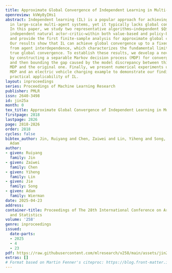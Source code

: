 ```yaml
---
title: Approximate Global Convergence of Independent Learning in Multi-Agent Systems
openreview: kVWy8yIHs1
abstract: Independent learning (IL) is a popular approach for achieving scalability
  in large-scale multi-agent systems, yet it typically lacks global convergence guarantees.
  In this paper, we study two representative algorithms—independent $Q$-learning and
  independent natural actor-critic—within both value-based and policy-based frameworks,
  and provide the first finite-sample analysis for approximate global convergence.
  Our results show that IL can achieve global convergence up to a fixed error arising
  from agent interdependence, which characterizes the fundamental limit of IL in achieving
  true global convergence. To establish these results, we develop a novel approach
  by constructing a separable Markov decision process (MDP) for convergence analysis
  and then bounding the gap caused by the model discrepancy between this separable
  MDP and the original one. Finally, we present numerical experiments using a synthetic
  MDP and an electric vehicle charging example to demonstrate our findings and the
  practical applicability of IL.
layout: inproceedings
series: Proceedings of Machine Learning Research
publisher: PMLR
issn: 2640-3498
id: jin25a
month: 0
tex_title: Approximate Global Convergence of Independent Learning in Multi-Agent Systems
firstpage: 2818
lastpage: 2826
page: 2818-2826
order: 2818
cycles: false
bibtex_author: Jin, Ruiyang and Chen, Zaiwei and Lin, Yiheng and Song, Jie and Wierman,
  Adam
author:
- given: Ruiyang
  family: Jin
- given: Zaiwei
  family: Chen
- given: Yiheng
  family: Lin
- given: Jie
  family: Song
- given: Adam
  family: Wierman
date: 2025-04-23
address:
container-title: Proceedings of The 28th International Conference on Artificial Intelligence
  and Statistics
volume: '258'
genre: inproceedings
issued:
  date-parts:
  - 2025
  - 4
  - 23
pdf: https://raw.githubusercontent.com/mlresearch/v258/main/assets/jin25a/jin25a.pdf
extras: []
# Format based on Martin Fenner's citeproc: https://blog.front-matter.io/posts/citeproc-yaml-for-bibliographies/
---
```

